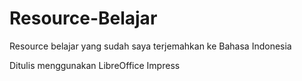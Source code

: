 # Resource-Belajar
Resource belajar yang sudah saya terjemahkan ke Bahasa Indonesia

Ditulis menggunakan LibreOffice Impress
